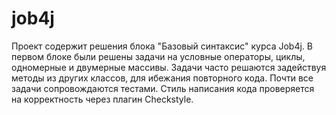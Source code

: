# job4j
Проект содержит решения блока "Базовый синтаксис" курса Job4j.
В первом блоке были решены задачи на условные операторы, циклы, одномерные и двумерные массивы. Задачи часто решаются задействуя методы из других классов, для ибежания повторного кода. Почти все задачи сопровождаются тестами. Стиль написания кода проверяется на корректность через плагин Checkstyle. 
